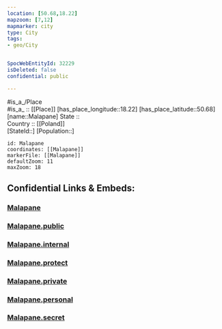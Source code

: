 ```yaml
---
location: [50.68,18.22] 
mapzoom: [7,12] 
mapmarker: city 
type: City
tags:
- geo/City


SpocWebEntityId: 32229
isDeleted: false
confidential: public

---
```

#is_a_/Place  
#is_a_ :: [[Place]] 
[has_place_longitude::18.22] 
[has_place_latitude::50.68] 
[name::Malapane] 
State ::  
Country :: [[Poland]]  
[StateId::] 
[Population::] 



```leaflet
id: Malapane
coordinates: [[Malapane]] 
markerFile: [[Malapane]] 
defaultZoom: 11 
maxZoom: 18
```


## Confidential Links & Embeds: 

### [Malapane](/_Standards/Earth/Continent/Europe/Europe~East/Poland/Provinces~Poland/Opole/City/Malapane.md) 

### [Malapane.public](/_public/Earth/Continent/Europe/Europe~East/Poland/Provinces~Poland/Opole/City/Malapane.public.md) 

### [Malapane.internal](/_internal/Earth/Continent/Europe/Europe~East/Poland/Provinces~Poland/Opole/City/Malapane.internal.md) 

### [Malapane.protect](/_protect/Earth/Continent/Europe/Europe~East/Poland/Provinces~Poland/Opole/City/Malapane.protect.md) 

### [Malapane.private](/_private/Earth/Continent/Europe/Europe~East/Poland/Provinces~Poland/Opole/City/Malapane.private.md) 

### [Malapane.personal](/_personal/Earth/Continent/Europe/Europe~East/Poland/Provinces~Poland/Opole/City/Malapane.personal.md) 

### [Malapane.secret](/_secret/Earth/Continent/Europe/Europe~East/Poland/Provinces~Poland/Opole/City/Malapane.secret.md)

